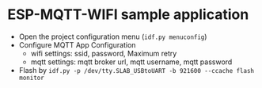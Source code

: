 # ESP-MQTT-WIFI sample application

* Open the project configuration menu (`idf.py menuconfig`)
* Configure MQTT App Configuration
    * wifi settings: ssid, password, Maximum retry
    * mqtt settings: mqtt broker url, mqtt username, mqtt password
* Flash by `idf.py -p /dev/tty.SLAB_USBtoUART -b 921600 --ccache flash monitor`

